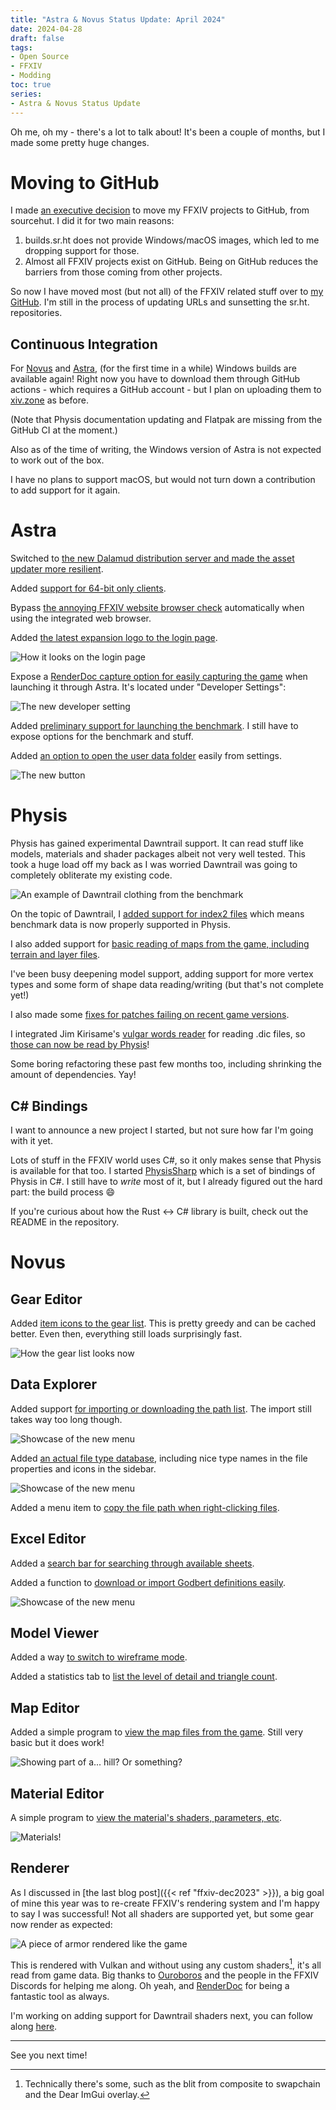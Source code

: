 ```yaml
---
title: "Astra & Novus Status Update: April 2024"
date: 2024-04-28
draft: false
tags:
- Open Source
- FFXIV
- Modding
toc: true
series:
- Astra & Novus Status Update
---
```


Oh me, oh my - there's a lot to talk about! It's been a couple of months, but I made some pretty huge changes.

# Moving to GitHub

I made [an executive decision](https://mastodon.art/@redstrate/112315184471699059) to move my FFXIV projects to GitHub, from sourcehut. I did it for two main reasons:

1. builds.sr.ht does not provide Windows/macOS images, which led to me dropping support for those.
2. Almost all FFXIV projects exist on GitHub. Being on GitHub reduces the barriers from those coming from other projects.

So now I have moved most (but not all) of the FFXIV related stuff over to [my GitHub](https://github.com/redstrate?tab=repositories&q=&type=source&language=&sort=). I'm still in the process of updating URLs and sunsetting the sr.ht. repositories.

## Continuous Integration

For [Novus](https://github.com/redstrate/Novus) and [Astra](https://github.com/redstrate/Astra), (for the first time in a while) Windows builds are available again! Right now you have to download them through GitHub actions - which requires a GitHub account - but I plan on uploading them to [xiv.zone](https://xiv.zone/) as before.

(Note that Physis documentation updating and Flatpak are missing from the GitHub CI at the moment.)

Also as of the time of writing, the Windows version of Astra is not expected to work out of the box.

I have no plans to support macOS, but would not turn down a contribution to add support for it again.

# Astra

Switched to [the new Dalamud distribution server and made the asset updater more resilient](https://github.com/redstrate/Astra/commit/51715ca3be52b231cbed1dc791f077fe95529edc).

Added [support for 64-bit only clients](https://github.com/redstrate/Astra/commit/516c0926a67d86a502d8b99ee02803cd9adf3314).

Bypass [the annoying FFXIV website browser check](https://github.com/redstrate/Astra/commit/f97204a422fc36f2153c9fa026cc19c20b9b7fc1) automatically when using the integrated web browser.

Added [the latest expansion logo to the login page](https://github.com/redstrate/Astra/commit/001e20b1b8ca5b3348d0b26b75b8c470e1e037da).

![How it looks on the login page](logo.webp)

Expose a [RenderDoc capture option for easily capturing the game](https://github.com/redstrate/Astra/commit/b7c67b3f70fc1195d5afc3aa2d3e316fbc79bd9f) when launching it through Astra. It's located under "Developer Settings":

![The new developer setting](capture.webp)

Added [preliminary support for launching the benchmark](https://github.com/redstrate/Astra/commit/49f8aae87736bfed1d1250ff2f24716adf3d1cc2). I still have to expose options for the benchmark and stuff.

Added [an option to open the user data folder](https://github.com/redstrate/Astra/commit/346f4eae9ec06d6d85b7eae6e668c23df290c700) easily from
settings.

![The new button](user.webp)

# Physis

Physis has gained experimental Dawntrail support. It can read stuff like models, materials and shader packages albeit not very well tested. This took a huge load off my back as I was worried Dawntrail was going to completely obliterate my existing code.

![An example of Dawntrail clothing from the benchmark](dawntrail.webp)

On the topic of Dawntrail, I [added support for index2 files](https://github.com/redstrate/Physis/commit/4fa77965c12abf2f972b5f2cdd936745d8fe0536) which means benchmark data is now properly supported in Physis.

I also added support for [basic reading of maps from the game, including terrain and layer files](https://github.com/redstrate/Physis/commit/256b3f9305a9bec152080fb3689b62edee7ec5e6).

I've been busy deepening model support, adding support for more vertex types and some form of shape data reading/writing (but that's not complete yet!)

I also made some [fixes for patches failing on recent game versions](https://github.com/redstrate/Physis/commit/8e6b0dd6b4b22050096f720730e372e0c443cc08).

I integrated Jim Kirisame's [vulgar words reader](https://github.com/Lotlab/ffxiv-vulgar-words-reader/) for reading .dic files, so [those can now be read by Physis](https://github.com/redstrate/Physis/commit/5574e75325b0ee6cf0989c11f21e6666861749db)!

Some boring refactoring these past few months too, including shrinking the amount of dependencies. Yay!

## C# Bindings

I want to announce a new project I started, but not sure how far I'm going with it yet.

Lots of stuff in the FFXIV world uses C#, so it only makes sense that Physis is available for that too. I started [PhysisSharp](https://github.com/redstrate/PhysisSharp) which is a set of bindings of Physis in C#. I still have to _write_ most of it, but I already figured out the hard part: the build process 😄

If you're curious about how the Rust <-> C# library is built, check out the README in the repository.

# Novus

## Gear Editor

Added [item icons to the gear list](https://github.com/redstrate/Novus/commit/1bddb6f8f0f6c88a5c3bdafdb1797fd053ac7e17). This is pretty greedy and can be cached better. Even then, everything still loads surprisingly fast.

![How the gear list looks now](icons.webp)

## Data Explorer

Added support [for importing or downloading the path list](https://github.com/redstrate/Novus/commit/5d455c4ce085592cd61cc8947fb8a9df507614bc). The import still takes way too long though.

![Showcase of the new menu](pathlist.webp)

Added [an actual file type database](https://github.com/redstrate/Novus/commit/9d129163bb40626b32c745d3de6f11ccbfd0bbe7), including nice type names in the file properties and icons in the sidebar.

![Showcase of the new menu](filelist.webp)

Added a menu item to [copy the file path when right-clicking files](https://github.com/redstrate/Novus/commit/ce29debf240fc56e81426b8beebf75dc18225682).

## Excel Editor

Added a [search bar for searching through available sheets](https://github.com/redstrate/Novus/commit/d58fcf7e984f11b22a4cc9cda8d832577a4e4493).

Added a function to [download or import Godbert definitions easily](https://github.com/redstrate/Novus/commit/f6c9d13b094d94845ed5e456a86fdfd71665b1da).

![Showcase of the new menu](import-excel.webp)

## Model Viewer

Added a way [to switch to wireframe mode](https://github.com/redstrate/Novus/commit/5c907b63da9d81d872722f51e63e3b24874954e0).

Added a statistics tab to [list the level of detail and triangle count](https://github.com/redstrate/Novus/commit/26c7fad3a064887b5d3cfe18c5ec2281c5b26eb3).

## Map Editor

Added a simple program to [view the map files from the game](https://github.com/redstrate/Novus/commit/c19ff1e132730baa2149e281a9371c8b3da31dc0). Still very basic but it does work!

![Showing part of a... hill? Or something?](map.webp)

## Material Editor

A simple program to [view the material's shaders, parameters, etc](https://github.com/redstrate/Novus/commit/568b8f2eea33d542cf08b441707a90fcac797f92).

![Materials!](mateditor.webp)

## Renderer

As I discussed in [the last blog post]({{< ref "ffxiv-dec2023" >}}), a big goal of mine this year was to re-create FFXIV's rendering system and I'm happy to say I was successful! Not all shaders are supported yet, but some gear now render as expected:

![A piece of armor rendered like the game](renderer.webp)

This is rendered with Vulkan and without using any custom shaders[^1], it's all read from game data. Big thanks to [Ouroboros](https://github.com/Shaderlayan/Ouroboros/) and the people in the FFXIV Discords for helping me along. Oh yeah, and [RenderDoc](https://renderdoc.org) for being a fantastic tool as always.

I'm working on adding support for Dawntrail shaders next, you can follow along [here](https://github.com/redstrate/Novus/issues/6).

---

See you next time!

[^1]: Technically there's some, such as the blit from composite to swapchain and the Dear ImGui overlay.


